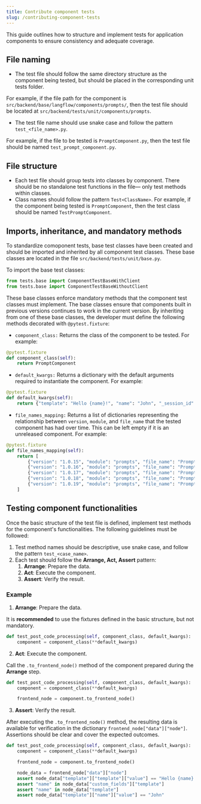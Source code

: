 ```yaml
---
title: Contribute component tests
slug: /contributing-component-tests
---
```


This guide outlines how to structure and implement tests for application components to ensure consistency and adequate coverage.

## File naming

* The test file should follow the same directory structure as the component being tested, but should be placed in the corresponding unit tests folder.

For example, if the file path for the component is `src/backend/base/langflow/components/prompts/`, then the test file should be located at `src/backend/tests/unit/components/prompts`.

* The test file name should use snake case and follow the pattern `test_<file_name>.py`.

For example, if the file to be tested is `PromptComponent.py`, then the test file should be named `test_prompt_component.py`.

## File structure

* Each test file should group tests into classes by component. There should be no standalone test functions in the file— only test methods within classes.
* Class names should follow the pattern `Test<ClassName>`.
For example, if the component being tested is `PromptComponent`, then the test class should be named `TestPromptComponent`.

## Imports, inheritance, and mandatory methods

To standardize comoponent tests, base test classes have been created and should be imported and inherited by all component test classes. These base classes are located in the file `src/backend/tests/unit/base.py`.

To import the base test classes:

```python
from tests.base import ComponentTestBaseWithClient
from tests.base import ComponentTestBaseWithoutClient
```

These base classes enforce mandatory methods that the component test classes must implement. The base classes ensure that components built in previous versions continues to work in the current version. By inheriting from one of these base classes, the developer must define the following methods decorated with `@pytest.fixture`:

* `component_class:` Returns the class of the component to be tested. For example:

```python
@pytest.fixture
def component_class(self):
    return PromptComponent
```

* `default_kwargs:` Returns a dictionary with the default arguments required to instantiate the component. For example:

```python
@pytest.fixture
def default_kwargs(self):
    return {"template": "Hello {name}!", "name": "John", "_session_id": "123"}
```

* `file_names_mapping:` Returns a list of dictionaries representing the relationship between `version`, `module`, and `file_name` that the tested component has had over time. This can be left empty if it is an unreleased component. For example:

```python
@pytest.fixture
def file_names_mapping(self):
    return [
        {"version": "1.0.15", "module": "prompts", "file_name": "Prompt"},
        {"version": "1.0.16", "module": "prompts", "file_name": "Prompt"},
        {"version": "1.0.17", "module": "prompts", "file_name": "Prompt"},
        {"version": "1.0.18", "module": "prompts", "file_name": "Prompt"},
        {"version": "1.0.19", "module": "prompts", "file_name": "Prompt"},
    ]
```

## Testing component functionalities

Once the basic structure of the test file is defined, implement test methods for the component's functionalities. The following guidelines must be followed:

1. Test method names should be descriptive, use snake case, and follow the pattern `test_<case_name>`.
2. Each test should follow the **Arrange, Act, Assert** pattern:
    1. **Arrange**: Prepare the data.
    2. **Act**: Execute the component.
    3. **Assert**: Verify the result.

### Example

1. **Arrange**: Prepare the data.

It is **recommended** to use the fixtures defined in the basic structure, but not mandatory.

```python
def test_post_code_processing(self, component_class, default_kwargs):
    component = component_class(**default_kwargs)
```

2. **Act**: Execute the component.

Call the `.to_frontend_node()` method of the component prepared during the **Arrange** step.

```python
def test_post_code_processing(self, component_class, default_kwargs):
    component = component_class(**default_kwargs)

    frontend_node = component.to_frontend_node()
```

3. **Assert**: Verify the result.

After executing the `.to_frontend_node()` method, the resulting data is available for verification in the dictionary `frontend_node["data"]["node"]`. Assertions should be clear and cover the expected outcomes.

```python
def test_post_code_processing(self, component_class, default_kwargs):
    component = component_class(**default_kwargs)

    frontend_node = component.to_frontend_node()

    node_data = frontend_node["data"]["node"]
    assert node_data["template"]["template"]["value"] == "Hello {name}!"
    assert "name" in node_data["custom_fields"]["template"]
    assert "name" in node_data["template"]
    assert node_data["template"]["name"]["value"] == "John"
```
